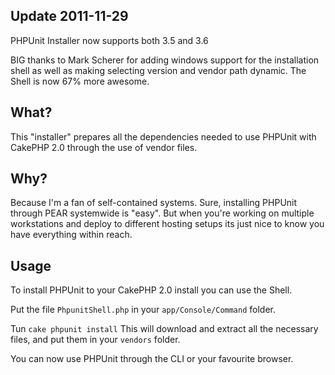 ## Update 2011-11-29

PHPUnit Installer now supports both 3.5 and 3.6

BIG thanks to Mark Scherer for adding windows support for the installation shell as well as making selecting version and vendor path dynamic.
The Shell is now 67% more awesome.

## What?

This "installer" prepares all the dependencies needed to use PHPUnit with CakePHP 2.0 through the use of vendor files.

## Why?

Because I'm a fan of self-contained systems. Sure, installing PHPUnit through PEAR systemwide is "easy". But when you're working on multiple workstations and deploy to different hosting setups its just nice to know you have everything within reach.

## Usage

To install PHPUnit to your CakePHP 2.0 install you can use the Shell.

Put the file `PhpunitShell.php` in your `app/Console/Command` folder.

Tun `cake phpunit install`
This will download and extract all the necessary files, and put them in your `vendors` folder.

You can now use PHPUnit through the CLI or your favourite browser.